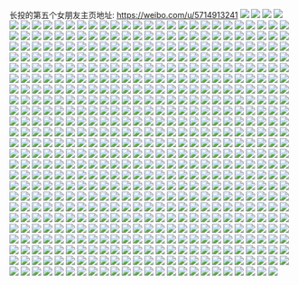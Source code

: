 长投的第五个女朋友主页地址: https://weibo.com/u/5714913241 
![](https://wx4.sinaimg.cn/mw2000/006eLc01ly1h90qyxk1pjj30xc51nhdt.jpg) 
![](https://wx4.sinaimg.cn/mw2000/006eLc01ly1h904bmoe61j30tu13uteu.jpg) 
![](https://wx4.sinaimg.cn/mw2000/006eLc01ly1h8yuc9ezzmj32eo37knph.jpg) 
![](https://wx4.sinaimg.cn/mw2000/006eLc01ly1h8yuck4z7pj32eo37ku11.jpg) 
![](https://wx4.sinaimg.cn/mw2000/006eLc01ly1h8yucdov2lj32eo37ke84.jpg) 
![](https://wx4.sinaimg.cn/mw2000/006eLc01ly1h8yuchha45j32eo37k1l1.jpg) 
![](https://wx4.sinaimg.cn/mw2000/006eLc01ly1h8yucelrk4j32c0340b2b.jpg) 
![](https://wx4.sinaimg.cn/mw2000/006eLc01ly1h8yucm0r03j32eo37kb2b.jpg) 
![](https://wx4.sinaimg.cn/mw2000/006eLc01ly1h8yucbmbo2j32eo37khdx.jpg) 
![](https://wx4.sinaimg.cn/mw2000/006eLc01ly1h8yueu0em0j30tu0tydl6.jpg) 
![](https://wx4.sinaimg.cn/mw2000/006eLc01ly1h8yucu5uwsj32c0340u0z.jpg) 
![](https://wx4.sinaimg.cn/mw2000/006eLc01ly1h8o4i011dxj32802yohdu.jpg) 
![](https://wx4.sinaimg.cn/mw2000/006eLc01ly1h8o4i11si8j32802yokjm.jpg) 
![](https://wx4.sinaimg.cn/mw2000/006eLc01ly1h8o4i2fjesj32802you0y.jpg) 
![](https://wx4.sinaimg.cn/mw2000/006eLc01ly1h8o4i3s3ovj33402c0e84.jpg) 
![](https://wx4.sinaimg.cn/mw2000/006eLc01ly1h8o4i4tdmgj33402c0x6r.jpg) 
![](https://wx4.sinaimg.cn/mw2000/006eLc01ly1h8o4i8pqg7j32bx2o9u0y.jpg) 
![](https://wx4.sinaimg.cn/mw2000/006eLc01ly1h8o4i7ist3j33402c0qv8.jpg) 
![](https://wx4.sinaimg.cn/mw2000/006eLc01ly1h8o4hzdczkj30j60ista6.jpg) 
![](https://wx4.sinaimg.cn/mw2000/006eLc01ly1h8gk794vyqj30wi1yc1hg.jpg) 
![](https://wx4.sinaimg.cn/mw2000/006eLc01ly1h87bxz4uzwj30g90d8abt.jpg) 
![](https://wx4.sinaimg.cn/mw2000/006eLc01ly1h85tju9rcbj30wi1ychdt.jpg) 
![](https://wx4.sinaimg.cn/mw2000/006eLc01ly1h84kn07u0fj30mz0uoadp.jpg) 
![](https://wx4.sinaimg.cn/mw2000/006eLc01ly1h84kn0uh2xj32c0340qll.jpg) 
![](https://wx4.sinaimg.cn/mw2000/006eLc01ly1h83l3k4rmwj30go0gowex.jpg) 
![](https://wx4.sinaimg.cn/mw2000/006eLc01ly1h82qtdq9foj30wi1ycaug.jpg) 
![](https://wx4.sinaimg.cn/mw2000/006eLc01ly1h82i5m88n1j33402c04qr.jpg) 
![](https://wx4.sinaimg.cn/mw2000/006eLc01ly1h81hbz1i21j30wi1ychaw.jpg) 
![](https://wx4.sinaimg.cn/mw2000/006eLc01ly1h816bqkit1j33402c04qr.jpg) 
![](https://wx4.sinaimg.cn/mw2000/006eLc01ly1h80z6h5cgij30wi1ycnhl.jpg) 
![](https://wx4.sinaimg.cn/mw2000/006eLc01ly1h80e6jf5x5j31gt36c7wk.jpg) 
![](https://wx4.sinaimg.cn/mw2000/006eLc01ly1h7z6iyitbqj331f29w1l2.jpg) 
![](https://wx4.sinaimg.cn/mw2000/006eLc01ly1h7y2ie351dj33402c0npg.jpg) 
![](https://wx4.sinaimg.cn/mw2000/006eLc01ly1h7y2if8j63j33402c04qs.jpg) 
![](https://wx4.sinaimg.cn/mw2000/006eLc01ly1h7xkqhb7v8j333y22uhdv.jpg) 
![](https://wx4.sinaimg.cn/mw2000/006eLc01ly1h7wkaoqdp2j32c03401kz.jpg) 
![](https://wx4.sinaimg.cn/mw2000/006eLc01ly1h7vp7v1e6ij32pq27zhdv.jpg) 
![](https://wx4.sinaimg.cn/mw2000/006eLc01ly1h7vbbl0rrzj32802yokjm.jpg) 
![](https://wx4.sinaimg.cn/mw2000/006eLc01ly1h7vbblwtooj32802yonpe.jpg) 
![](https://wx4.sinaimg.cn/mw2000/006eLc01ly1h7vbbmxzecj32802yox6q.jpg) 
![](https://wx4.sinaimg.cn/mw2000/006eLc01ly1h7vbbntogej32802yonpe.jpg) 
![](https://wx4.sinaimg.cn/mw2000/006eLc01ly1h7sv6xv9l5j333y27sb2d.jpg) 
![](https://wx4.sinaimg.cn/mw2000/006eLc01ly1h7pz76f25fj32c0340x6q.jpg) 
![](https://wx4.sinaimg.cn/mw2000/006eLc01ly1h7pz77aaenj32c0340u0x.jpg) 
![](https://wx4.sinaimg.cn/mw2000/006eLc01ly1h7nbh4aypfj30go0onq8v.jpg) 
![](https://wx4.sinaimg.cn/mw2000/006eLc01ly1h7n0wawcvzj333y2bf1l1.jpg) 
![](https://wx4.sinaimg.cn/mw2000/006eLc01ly1h7mlvxstlbj30uk4597wj.jpg) 
![](https://wx4.sinaimg.cn/mw2000/006eLc01ly1h7mlvuaoodj31mg36chdw.jpg) 
![](https://wx4.sinaimg.cn/mw2000/006eLc01ly1h7mlvzb1xxj30uk48zhdu.jpg) 
![](https://wx4.sinaimg.cn/mw2000/006eLc01ly1h7mlvw9t34j32dr36cnpe.jpg) 
![](https://wx4.sinaimg.cn/mw2000/006eLc01ly1h7m7tozrjjj33402c04qr.jpg) 
![](https://wx4.sinaimg.cn/mw2000/006eLc01ly1h7lakde8cij336c36ckjo.jpg) 
![](https://wx4.sinaimg.cn/mw2000/006eLc01ly1h7j4eocd7bj30rr0fqjsq.jpg) 
![](https://wx4.sinaimg.cn/mw2000/006eLc01ly1h7hb7gizjlj30ns0con05.jpg) 
![](https://wx4.sinaimg.cn/mw2000/006eLc01ly1h7e8xduj2hj32qb2blhdw.jpg) 
![](https://wx4.sinaimg.cn/mw2000/006eLc01ly1h7e8zbdyo0j32dr3671l1.jpg) 
![](https://wx4.sinaimg.cn/mw2000/006eLc01ly1h7dwuaco8vj32c03407wm.jpg) 
![](https://wx4.sinaimg.cn/mw2000/006eLc01ly1h7cmrvxoiaj33402c0e83.jpg) 
![](https://wx4.sinaimg.cn/mw2000/006eLc01ly1h7c3m2c97nj3340340qv7.jpg) 
![](https://wx4.sinaimg.cn/mw2000/006eLc01ly1h7bvthurx3j32802yoaom.jpg) 
![](https://wx4.sinaimg.cn/mw2000/006eLc01ly1h7bsa00hcfj32c0340kjp.jpg) 
![](https://wx4.sinaimg.cn/mw2000/006eLc01ly1h7atcosy9sj33402c0b29.jpg) 
![](https://wx4.sinaimg.cn/mw2000/006eLc01ly1h7atcp7tznj311x0t00xv.jpg) 
![](https://wx4.sinaimg.cn/mw2000/006eLc01ly1h7atcmif75j33402c0qv8.jpg) 
![](https://wx4.sinaimg.cn/mw2000/006eLc01ly1h7atcnzdjkj32c0340e84.jpg) 
![](https://wx4.sinaimg.cn/mw2000/006eLc01ly1h79ua9wasqj30qm1swaky.jpg) 
![](https://wx4.sinaimg.cn/mw2000/006eLc01ly1h79u7isu9hj30dw0i6400.jpg) 
![](https://wx4.sinaimg.cn/mw2000/006eLc01ly1h79cynizkrj33402c0x6p.jpg) 
![](https://wx4.sinaimg.cn/mw2000/006eLc01ly1h78nichnrtj32c0340b2b.jpg) 
![](https://wx4.sinaimg.cn/mw2000/006eLc01ly1h76gd23ng0j33402c04qr.jpg) 
![](https://wx4.sinaimg.cn/mw2000/006eLc01ly1h764afpjt3j30wi1lttby.jpg) 
![](https://wx4.sinaimg.cn/mw2000/006eLc01ly1h764acfp1hj30wi17fqbl.jpg) 
![](https://wx4.sinaimg.cn/mw2000/006eLc01gy1h75al0bj3xj30wi0qpk2x.jpg) 
![](https://wx4.sinaimg.cn/mw2000/006eLc01gy1h75akz3ywcj30wi0ssn1y.jpg) 
![](https://wx4.sinaimg.cn/mw2000/006eLc01gy1h759lxqac4j33402c0npf.jpg) 
![](https://wx4.sinaimg.cn/mw2000/006eLc01gy1h742mkidzqj33402c0x6q.jpg) 
![](https://wx4.sinaimg.cn/mw2000/006eLc01gy1h742mj6rl5j32yw286hdt.jpg) 
![](https://wx4.sinaimg.cn/mw2000/006eLc01gy1h73xn6v8vxj30fe0g7whl.jpg) 
![](https://wx4.sinaimg.cn/mw2000/006eLc01gy1h73flx9lypj32c03407wj.jpg) 
![](https://wx4.sinaimg.cn/mw2000/006eLc01gy1h73flv2pebj32c0340x6q.jpg) 
![](https://wx4.sinaimg.cn/mw2000/006eLc01gy1h72u6jkqx6j30wi1yc10g.jpg) 
![](https://wx4.sinaimg.cn/mw2000/006eLc01gy1h72sm64pmhj33402c0e83.jpg) 
![](https://wx4.sinaimg.cn/mw2000/006eLc01gy1h72sm4cf6sj33402c0e85.jpg) 
![](https://wx4.sinaimg.cn/mw2000/006eLc01gy1h72sm74p65j33402c01ky.jpg) 
![](https://wx4.sinaimg.cn/mw2000/006eLc01gy1h72sm2im68j33402c07qb.jpg) 
![](https://wx4.sinaimg.cn/mw2000/006eLc01gy1h7286nkfe3j33402c0u0z.jpg) 
![](https://wx4.sinaimg.cn/mw2000/006eLc01gy1h71ruzrbkaj33402c0x6p.jpg) 
![](https://wx4.sinaimg.cn/mw2000/006eLc01gy1h71ruxc0usj33402c04qr.jpg) 
![](https://wx4.sinaimg.cn/mw2000/006eLc01gy1h71ruyro08j31uz2hbb2a.jpg) 
![](https://wx4.sinaimg.cn/mw2000/006eLc01gy1h71rv0je2wj30wa1kgk38.jpg) 
![](https://wx4.sinaimg.cn/mw2000/006eLc01ly1h71kqj87vgj30wi1ycqs3.jpg) 
![](https://wx4.sinaimg.cn/mw2000/006eLc01ly1h70evz5djxj32c0340hdv.jpg) 
![](https://wx4.sinaimg.cn/mw2000/006eLc01ly1h6z9x027cvj33402c0qv8.jpg) 
![](https://wx4.sinaimg.cn/mw2000/006eLc01ly1h6z9wy2l1tj32c02c0e82.jpg) 
![](https://wx4.sinaimg.cn/mw2000/006eLc01ly1h6y9pswf56j32c0340x6u.jpg) 
![](https://wx4.sinaimg.cn/mw2000/006eLc01ly1h6wn2sp5blj32802yoak9.jpg) 
![](https://wx4.sinaimg.cn/mw2000/006eLc01ly1h6wn2rgj9zj32802yob2a.jpg) 
![](https://wx4.sinaimg.cn/mw2000/006eLc01ly1h6w1eanwskj30wa1riju0.jpg) 
![](https://wx4.sinaimg.cn/mw2000/006eLc01ly1h6vxg45q8cj30wi1bxn24.jpg) 
![](https://wx4.sinaimg.cn/mw2000/006eLc01ly1h6vbyin2h8j30wi1yc1di.jpg) 
![](https://wx4.sinaimg.cn/mw2000/006eLc01ly1h6sfd3rimij30j60d7gms.jpg) 
![](https://wx4.sinaimg.cn/mw2000/006eLc01ly1h6r46d4oa6j32802yo0yu.jpg) 
![](https://wx4.sinaimg.cn/mw2000/006eLc01ly1h6r46dvjz7j32802yox6p.jpg) 
![](https://wx4.sinaimg.cn/mw2000/006eLc01ly1h6pj64skbij33402c0u11.jpg) 
![](https://wx4.sinaimg.cn/mw2000/006eLc01ly1h6p45gbsxgj30wi1yce4r.jpg) 
![](https://wx4.sinaimg.cn/mw2000/006eLc01ly1h6p2lvist8j30ls03zq4h.jpg) 
![](https://wx4.sinaimg.cn/mw2000/006eLc01ly1h6os1avksxj30w50pw74w.jpg) 
![](https://wx4.sinaimg.cn/mw2000/006eLc01ly1h6o21liwgrj32802yoth4.jpg) 
![](https://wx4.sinaimg.cn/mw2000/006eLc01ly1h6o21joqbrj32802yowob.jpg) 
![](https://wx4.sinaimg.cn/mw2000/006eLc01ly1h6o21ndtc8j32802yoe82.jpg) 
![](https://wx4.sinaimg.cn/mw2000/006eLc01ly1h6o21pffkrj32802yohdu.jpg) 
![](https://wx4.sinaimg.cn/mw2000/006eLc01ly1h6nonx4shcj30wi1ychdu.jpg) 
![](https://wx4.sinaimg.cn/mw2000/006eLc01ly1h6mis0q7zbj30ix0fiacd.jpg) 
![](https://wx4.sinaimg.cn/mw2000/006eLc01ly1h6m1tdtmhdj32c03404qq.jpg) 
![](https://wx4.sinaimg.cn/mw2000/006eLc01ly1h6lhoycvrxj32c0340hdv.jpg) 
![](https://wx4.sinaimg.cn/mw2000/006eLc01ly1h6k1wzi1f4j329x29x4qq.jpg) 
![](https://wx4.sinaimg.cn/mw2000/006eLc01ly1h6jehksbh8j30wi0d7di0.jpg) 
![](https://wx4.sinaimg.cn/mw2000/006eLc01ly1h6j7zelb7sj33402c0x6r.jpg) 
![](https://wx4.sinaimg.cn/mw2000/006eLc01ly1h6j417kvnij33402c07wl.jpg) 
![](https://wx4.sinaimg.cn/mw2000/006eLc01ly1h6hxhcy8a0j33402c0x6t.jpg) 
![](https://wx4.sinaimg.cn/mw2000/006eLc01gy1h632eul8clj32c03407wj.jpg) 
![](https://wx4.sinaimg.cn/mw2000/006eLc01gy1h632f1766jj32c0340hdz.jpg) 
![](https://wx4.sinaimg.cn/mw2000/006eLc01gy1h632erwzilj32c03407wm.jpg) 
![](https://wx4.sinaimg.cn/mw2000/006eLc01gy1h632ewystlj32c0340hdv.jpg) 
![](https://wx4.sinaimg.cn/mw2000/006eLc01ly1h61c283mhkj331820q1l0.jpg) 
![](https://wx4.sinaimg.cn/mw2000/006eLc01ly1h5ufsa4obfj33402c0kjp.jpg) 
![](https://wx4.sinaimg.cn/mw2000/006eLc01ly1h5jcrsa153j33402c0e85.jpg) 
![](https://wx4.sinaimg.cn/mw2000/006eLc01ly1h5jcru6e9jj32sc27v1l1.jpg) 
![](https://wx4.sinaimg.cn/mw2000/006eLc01ly1h5imqs6h2pj33402c0b2c.jpg) 
![](https://wx4.sinaimg.cn/mw2000/006eLc01ly1h54xyxs18bj30yg1co42r.jpg) 
![](https://wx4.sinaimg.cn/mw2000/006eLc01ly1h4y9kdwnfyj33402c0npf.jpg) 
![](https://wx4.sinaimg.cn/mw2000/006eLc01gy1h4wrgwle5fj32y61xhqv7.jpg) 
![](https://wx4.sinaimg.cn/mw2000/006eLc01gy1h4rpvld85xj32c0340u0z.jpg) 
![](https://wx4.sinaimg.cn/mw2000/006eLc01gy1h4rpvnnchpj32c0340npf.jpg) 
![](https://wx4.sinaimg.cn/mw2000/006eLc01gy1h4rpvilqdyj32c0340e82.jpg) 
![](https://wx4.sinaimg.cn/mw2000/006eLc01ly1h4nx28k20pj30wi1yc1kx.jpg) 
![](https://wx4.sinaimg.cn/mw2000/006eLc01ly1h4lqwr1ilnj32802yob2b.jpg) 
![](https://wx4.sinaimg.cn/mw2000/006eLc01ly1h4lqwt762jj32802yokjm.jpg) 
![](https://wx4.sinaimg.cn/mw2000/006eLc01ly1h4lqww7hrfj32802yoqv6.jpg) 
![](https://wx4.sinaimg.cn/mw2000/006eLc01ly1h4lqwz8jj4j32802yonpe.jpg) 
![](https://wx4.sinaimg.cn/mw2000/006eLc01ly1h4krlgxkfvj33402c0qv8.jpg) 
![](https://wx4.sinaimg.cn/mw2000/006eLc01ly1h4g3o7bhqfj30wi1ry7gr.jpg) 
![](https://wx4.sinaimg.cn/mw2000/006eLc01ly1h437cb3qupj312w12k45s.jpg) 
![](https://wx4.sinaimg.cn/mw2000/006eLc01ly1h3wjgoi14zj333z33zkjm.jpg) 
![](https://wx4.sinaimg.cn/mw2000/006eLc01ly1h3r9ubxd54j32c0340hdu.jpg) 
![](https://wx4.sinaimg.cn/mw2000/006eLc01ly1h3r9udlsdxj33402c0npf.jpg) 
![](https://wx4.sinaimg.cn/mw2000/006eLc01ly1h3ougdrxvrj33402c0u0y.jpg) 
![](https://wx4.sinaimg.cn/mw2000/006eLc01ly1h3oug90rv0j33402c0b2c.jpg) 
![](https://wx4.sinaimg.cn/mw2000/006eLc01ly1h3ougachxvj32c0340npf.jpg) 
![](https://wx4.sinaimg.cn/mw2000/006eLc01ly1h3ougcqzsrj33402c01l1.jpg) 
![](https://wx4.sinaimg.cn/mw2000/006eLc01ly1h3o789wcp3j33402c0u0y.jpg) 
![](https://wx4.sinaimg.cn/mw2000/006eLc01gy1h3n6n7nx5uj33402c0npf.jpg) 
![](https://wx4.sinaimg.cn/mw2000/006eLc01gy1h3ltv8qdhaj30wi1rl7fq.jpg) 
![](https://wx4.sinaimg.cn/mw2000/006eLc01gy1h3ltvo6oeij30ty0zeapy.jpg) 
![](https://wx4.sinaimg.cn/mw2000/006eLc01gy1h3jg6bhiv3j30wi1yc4qp.jpg) 
![](https://wx4.sinaimg.cn/mw2000/006eLc01gy1h3i2evdkjgj33402c01l3.jpg) 
![](https://wx4.sinaimg.cn/mw2000/006eLc01gy1h3ctpyimfuj32c0340u0y.jpg) 
![](https://wx4.sinaimg.cn/mw2000/006eLc01gy1h3ctpwhbggj33403401l1.jpg) 
![](https://wx4.sinaimg.cn/mw2000/006eLc01gy1h3ctpsypcmj333y25f1l1.jpg) 
![](https://wx4.sinaimg.cn/mw2000/006eLc01gy1h3ctq2j3k1j32c0340nph.jpg) 
![](https://wx4.sinaimg.cn/mw2000/006eLc01gy1h3ccmop6k1j33402c01kz.jpg) 
![](https://wx4.sinaimg.cn/mw2000/006eLc01gy1h3c5r7vhvlj33402c0kjm.jpg) 
![](https://wx4.sinaimg.cn/mw2000/006eLc01gy1h3aeplb6i4j30xc3k14qq.jpg) 
![](https://wx4.sinaimg.cn/mw2000/006eLc01ly1h371uzqpb1j32c03407wh.jpg) 
![](https://wx4.sinaimg.cn/mw2000/006eLc01ly1h371v7nrd0j33402c0qv6.jpg) 
![](https://wx4.sinaimg.cn/mw2000/006eLc01ly1h35wardgd2j30zo18btbw.jpg) 
![](https://wx4.sinaimg.cn/mw2000/006eLc01gy1h2w64h47f6j30tu13ualz.jpg) 
![](https://wx4.sinaimg.cn/mw2000/006eLc01gy1h2ucwd47o5j30wi0d2769.jpg) 
![](https://wx4.sinaimg.cn/mw2000/006eLc01gy1h2t62gml3mj33402c01l0.jpg) 
![](https://wx4.sinaimg.cn/mw2000/006eLc01gy1h2ricarve3j30wi13mn1e.jpg) 
![](https://wx4.sinaimg.cn/mw2000/006eLc01gy1h2mq0u2xxkj33402c0u0z.jpg) 
![](https://wx4.sinaimg.cn/mw2000/006eLc01gy1h2m4etk7o2j33402c07wi.jpg) 
![](https://wx4.sinaimg.cn/mw2000/006eLc01gy1h2kwu50mevj324f24fb29.jpg) 
![](https://wx4.sinaimg.cn/mw2000/006eLc01gy1h2gf646v6zj32c0340hdv.jpg) 
![](https://wx4.sinaimg.cn/mw2000/006eLc01gy1h24d6j9z5ij33402c04qt.jpg) 
![](https://wx4.sinaimg.cn/mw2000/006eLc01gy1h24d6c5pusj33402c07wj.jpg) 
![](https://wx4.sinaimg.cn/mw2000/006eLc01gy1h24d688risj32np286b2c.jpg) 
![](https://wx4.sinaimg.cn/mw2000/006eLc01gy1h24d6p3izyj33402c0b2c.jpg) 
![](https://wx4.sinaimg.cn/mw2000/006eLc01gy1h232jc1n3mj33402c0e82.jpg) 
![](https://wx4.sinaimg.cn/mw2000/006eLc01gy1h1ysxqqi5nj33402c0x6q.jpg) 
![](https://wx4.sinaimg.cn/mw2000/006eLc01gy1h1ysxmbcmcj331229sqv5.jpg) 
![](https://wx4.sinaimg.cn/mw2000/006eLc01gy1h1ysxjyolyj33402c0x6q.jpg) 
![](https://wx4.sinaimg.cn/mw2000/006eLc01gy1h1ysxedx4qj33402c0u0x.jpg) 
![](https://wx4.sinaimg.cn/mw2000/006eLc01ly1h1yqe97hvkj333x27m1kx.jpg) 
![](https://wx4.sinaimg.cn/mw2000/006eLc01ly1h1s5uvzga0j31jk3997wh.jpg) 
![](https://wx4.sinaimg.cn/mw2000/006eLc01ly1h1s5unc56xj30wi1yc1kz.jpg) 
![](https://wx4.sinaimg.cn/mw2000/006eLc01ly1h1r274z2pfj305001emx6.jpg) 
![](https://wx4.sinaimg.cn/mw2000/006eLc01ly1h1qhajpo2bj30tu13uk0q.jpg) 
![](https://wx4.sinaimg.cn/mw2000/006eLc01ly1h1psl8x60nj32h5340x6p.jpg) 
![](https://wx4.sinaimg.cn/mw2000/006eLc01ly1h1o36be5vzj30dn0dngpi.jpg) 
![](https://wx4.sinaimg.cn/mw2000/006eLc01gy1h1nanxxmgtj33402c0kjn.jpg) 
![](https://wx4.sinaimg.cn/mw2000/006eLc01gy1h1n0kmbmmvj33402c0e83.jpg) 
![](https://wx4.sinaimg.cn/mw2000/006eLc01gy1h1n0lexs61j33402c0kjn.jpg) 
![](https://wx4.sinaimg.cn/mw2000/006eLc01gy1h1i7zmp5x5j33402c0u0x.jpg) 
![](https://wx4.sinaimg.cn/mw2000/006eLc01gy1h1epwlu02nj33402c0b2c.jpg) 
![](https://wx4.sinaimg.cn/mw2000/006eLc01gy1h1epwnoz4pj33402c0kjn.jpg) 
![](https://wx4.sinaimg.cn/mw2000/006eLc01gy1h1e4u0ip8fj334033v1l2.jpg) 
![](https://wx4.sinaimg.cn/mw2000/006eLc01gy1h1e4u3m83zj32c033vhdu.jpg) 
![](https://wx4.sinaimg.cn/mw2000/006eLc01gy1h16834zf1aj32c0340hdt.jpg) 
![](https://wx4.sinaimg.cn/mw2000/006eLc01gy1h168864x70j30u00u0dhl.jpg) 
![](https://wx4.sinaimg.cn/mw2000/006eLc01gy1h15fj230dmj30u00u0qbq.jpg) 
![](https://wx4.sinaimg.cn/mw2000/006eLc01gy1h14bexfrcwj33402c0x6q.jpg) 
![](https://wx4.sinaimg.cn/mw2000/006eLc01gy1h14bgosjefj33402c0b2b.jpg) 
![](https://wx4.sinaimg.cn/mw2000/006eLc01gy1h13sl242kuj318j0zdan0.jpg) 
![](https://wx4.sinaimg.cn/mw2000/006eLc01gy1h13sl05a00j33402c0x6q.jpg) 
![](https://wx4.sinaimg.cn/mw2000/006eLc01gy1h1215baj0oj3340340hdx.jpg) 
![](https://wx4.sinaimg.cn/mw2000/006eLc01gy1h11jntuoqbj33402c0qv5.jpg) 
![](https://wx4.sinaimg.cn/mw2000/006eLc01gy1h10w584soej3340340hdv.jpg) 
![](https://wx4.sinaimg.cn/mw2000/006eLc01gy1h10w59ws3rj33402c0npe.jpg) 
![](https://wx4.sinaimg.cn/mw2000/006eLc01gy1h10w5cfm33j33402c0kjn.jpg) 
![](https://wx4.sinaimg.cn/mw2000/006eLc01gy1h10w56eg8sj32yl2c01kz.jpg) 
![](https://wx4.sinaimg.cn/mw2000/006eLc01gy1h0zaq8g6vjj33402c07wj.jpg) 
![](https://wx4.sinaimg.cn/mw2000/006eLc01gy1h0xvsevvt4j33403401l0.jpg) 
![](https://wx4.sinaimg.cn/mw2000/006eLc01gy1h0y387gjmlj32c0340kjq.jpg) 
![](https://wx4.sinaimg.cn/mw2000/006eLc01gy1h0xohqtfs6j32c0340txm.jpg) 
![](https://wx4.sinaimg.cn/mw2000/006eLc01gy1h0xohprgmdj30wi1y7qqf.jpg) 
![](https://wx4.sinaimg.cn/mw2000/006eLc01gy1h0wa5w7oyfj33401qve82.jpg) 
![](https://wx4.sinaimg.cn/mw2000/006eLc01gy1h0rwkbo54qj33402c0npf.jpg) 
![](https://wx4.sinaimg.cn/mw2000/006eLc01gy1h0rspmdv8jj33402c0hdw.jpg) 
![](https://wx4.sinaimg.cn/mw2000/006eLc01gy1h0rsp4j4wmj33402c0b2b.jpg) 
![](https://wx4.sinaimg.cn/mw2000/006eLc01gy1h0rspf0farj32bx2c07wi.jpg) 
![](https://wx4.sinaimg.cn/mw2000/006eLc01gy1h0rsp2if87j33402c0kjm.jpg) 
![](https://wx4.sinaimg.cn/mw2000/006eLc01gy1h0or825bj8j33402c0u10.jpg) 
![](https://wx4.sinaimg.cn/mw2000/006eLc01gy1h0or86vj5rj33402c07wj.jpg) 
![](https://wx4.sinaimg.cn/mw2000/006eLc01gy1h0or803rntj33402exkjo.jpg) 
![](https://wx4.sinaimg.cn/mw2000/006eLc01gy1h0jqxf4h5yj33402c0x6t.jpg) 
![](https://wx4.sinaimg.cn/mw2000/006eLc01ly1h0iqqjtf1fj33402c0e83.jpg) 
![](https://wx4.sinaimg.cn/mw2000/006eLc01gy1h0g4sf5jqgj313u0tuk6d.jpg) 
![](https://wx4.sinaimg.cn/mw2000/006eLc01gy1h0fkye4iojj31hc0u0n3x.jpg) 
![](https://wx4.sinaimg.cn/mw2000/006eLc01gy1h0fhh0jf2nj32c0340npf.jpg) 
![](https://wx4.sinaimg.cn/mw2000/006eLc01gy1h0fhgww5rcj33402c0e82.jpg) 
![](https://wx4.sinaimg.cn/mw2000/006eLc01gy1h0fhkxsgi3j30k00h8dha.jpg) 
![](https://wx4.sinaimg.cn/mw2000/006eLc01gy1h0fhkyngexj30ry0kags1.jpg) 
![](https://wx4.sinaimg.cn/mw2000/006eLc01gy1h0agr1y55rj32c0340qv6.jpg) 
![](https://wx4.sinaimg.cn/mw2000/006eLc01gy1h0agq9opytj30wi1rlgz3.jpg) 
![](https://wx4.sinaimg.cn/mw2000/006eLc01gy1h0agqi467xj32c03404qq.jpg) 
![](https://wx4.sinaimg.cn/mw2000/006eLc01gy1h0agqgr92yj32c0340b2a.jpg) 
![](https://wx4.sinaimg.cn/mw2000/006eLc01ly1h06qknp7paj30wi1yce81.jpg) 
![](https://wx4.sinaimg.cn/mw2000/006eLc01ly1gzx03vziugj32c0340qv6.jpg) 
![](https://wx4.sinaimg.cn/mw2000/006eLc01ly1gzu3vzlpotj30m80m8mzf.jpg) 
![](https://wx4.sinaimg.cn/mw2000/006eLc01ly1gzr360dvirj33402c07wi.jpg) 
![](https://wx4.sinaimg.cn/mw2000/b10c1bc2ly1gzafbihzl1j208c08cmx7.jpg) 
![](https://wx4.sinaimg.cn/mw2000/006eLc01ly1gzazq3c7flj32c0340x6r.jpg) 
![](https://wx4.sinaimg.cn/mw2000/006eLc01gy1gzam2zrq6dj30wi0i8412.jpg) 
![](https://wx4.sinaimg.cn/mw2000/006eLc01gy1gz8rocev6cj32bc334kjl.jpg) 
![](https://wx4.sinaimg.cn/mw2000/006eLc01gy1gz84vqwttgj325s1ma7wh.jpg) 
![](https://wx4.sinaimg.cn/mw2000/006eLc01gy1gz7g6dlzbjj30u02mbn5h.jpg) 
![](https://wx4.sinaimg.cn/mw2000/006eLc01ly1gz5gk4ohuwj30wi1ycwtn.jpg) 
![](https://wx4.sinaimg.cn/mw2000/003dQCv3ly8gz59mosubzj60ku17044g02.jpg) 
![](https://wx4.sinaimg.cn/mw2000/006eLc01ly1gz44ol21rbj32c0340b2a.jpg) 
![](https://wx4.sinaimg.cn/mw2000/006eLc01ly1gyxcbklhmdj30wi0on0z0.jpg) 
![](https://wx4.sinaimg.cn/mw2000/006eLc01ly1gywp1bsdl4j30wi1ycnpd.jpg) 
![](https://wx4.sinaimg.cn/mw2000/006eLc01ly1gyuvcimarzj30u0140gmu.jpg) 
![](https://wx4.sinaimg.cn/mw2000/006eLc01ly1gytvl79peej32c0340npf.jpg) 
![](https://wx4.sinaimg.cn/mw2000/006eLc01gy1gyrjfok0zcj30qo136jvf.jpg) 
![](https://wx4.sinaimg.cn/mw2000/006eLc01gy1gyojqvdlxfj313u0tudyd.jpg) 
![](https://wx4.sinaimg.cn/mw2000/006eLc01gy1gyo0g9v6acj31ha0oz7g3.jpg) 
![](https://wx4.sinaimg.cn/mw2000/006eLc01gy1gyo0g5nz20j31ha0p4drn.jpg) 
![](https://wx4.sinaimg.cn/mw2000/006eLc01gy1gyo0g6b6h4j31fm0nkte7.jpg) 
![](https://wx4.sinaimg.cn/mw2000/006eLc01gy1gyo0g78tnij31ha0q0afb.jpg) 
![](https://wx4.sinaimg.cn/mw2000/006eLc01ly1gyk5gf73ahj30gh0de41x.jpg) 
![](https://wx4.sinaimg.cn/mw2000/006eLc01ly1gyk5ku0db2j32c0340hdv.jpg) 
![](https://wx4.sinaimg.cn/mw2000/006eLc01ly1gyjva1up56j30u01hc7id.jpg) 
![](https://wx4.sinaimg.cn/mw2000/006eLc01ly1gyho9zucvkj30nx04swfz.jpg) 
![](https://wx4.sinaimg.cn/mw2000/006eLc01ly1gyhjw28kejj30wi1yc7wi.jpg) 
![](https://wx4.sinaimg.cn/mw2000/006eLc01ly1gyfi51ulcnj31430u0apf.jpg) 
![](https://wx4.sinaimg.cn/mw2000/006eLc01ly1gya426lq7oj32c0340b2b.jpg) 
![](https://wx4.sinaimg.cn/mw2000/006eLc01ly1gya425cua7j30r30fvdjb.jpg) 
![](https://wx4.sinaimg.cn/mw2000/006eLc01ly1gy9w5jswktj30wi1r5n8j.jpg) 
![](https://wx4.sinaimg.cn/mw2000/006eLc01ly1gy77vq2pl2j30j60j6wgv.jpg) 
![](https://wx4.sinaimg.cn/mw2000/006eLc01ly1gy2kdix0usj30hq0hqt9t.jpg) 
![](https://wx4.sinaimg.cn/mw2000/006eLc01ly1gy20dea7ekj33402c0x6r.jpg) 
![](https://wx4.sinaimg.cn/mw2000/006eLc01ly1gy20d98phrj32c0340b2b.jpg) 
![](https://wx4.sinaimg.cn/mw2000/006eLc01ly1gy20d7bzv8j33402c07wi.jpg) 
![](https://wx4.sinaimg.cn/mw2000/006eLc01ly1gxyoucfulaj31hc0u01kx.jpg) 
![](https://wx4.sinaimg.cn/mw2000/006eLc01ly1gxyoudhzpsj31hc0u07wh.jpg) 
![](https://wx4.sinaimg.cn/mw2000/006eLc01ly1gxyoumk8anj31hc0u0e81.jpg) 
![](https://wx4.sinaimg.cn/mw2000/006eLc01ly1gxyouboeqsj31hc0u07wh.jpg) 
![](https://wx4.sinaimg.cn/mw2000/006eLc01ly1gxyouekjubj31hc0u01kx.jpg) 
![](https://wx4.sinaimg.cn/mw2000/006eLc01ly1gxyouf5e4mj31hc0u0x6a.jpg) 
![](https://wx4.sinaimg.cn/mw2000/006eLc01ly1gxyoufsj2lj31hc0u04qp.jpg) 
![](https://wx4.sinaimg.cn/mw2000/006eLc01ly1gxyouhd1ckj31hc0u0hdt.jpg) 
![](https://wx4.sinaimg.cn/mw2000/006eLc01ly1gxyouip4cnj31hc0u0hdt.jpg) 
![](https://wx4.sinaimg.cn/mw2000/006eLc01ly1gxww9lpgp0j33402c0x6q.jpg) 
![](https://wx4.sinaimg.cn/mw2000/006eLc01ly1gxw647n7irj33402c0u0y.jpg) 
![](https://wx4.sinaimg.cn/mw2000/006eLc01ly1gxw63g7lubj30tn1endrc.jpg) 
![](https://wx4.sinaimg.cn/mw2000/006eLc01ly1gxtn6yvg8pj30ku0ne76j.jpg) 
![](https://wx4.sinaimg.cn/mw2000/006eLc01ly1gxscwzawihj30dw0dwab4.jpg) 
![](https://wx4.sinaimg.cn/mw2000/006eLc01ly1gxk44hje6fj313u0tuwsn.jpg) 
![](https://wx4.sinaimg.cn/mw2000/006eLc01ly1gxk43ug4kqj30ol13c7wh.jpg) 
![](https://wx4.sinaimg.cn/mw2000/006eLc01ly1gxi5c4t03bj33402c0kjn.jpg) 
![](https://wx4.sinaimg.cn/mw2000/006eLc01ly1gxeq265rapj30ku0g7gnb.jpg) 
![](https://wx4.sinaimg.cn/mw2000/006eLc01ly1gxe74755woj31e92ldk7a.jpg) 
![](https://wx4.sinaimg.cn/mw2000/006eLc01ly1gxdti23xalj313l0qaqbh.jpg) 
![](https://wx4.sinaimg.cn/mw2000/006eLc01ly1gxc396j4anj33402c0b2c.jpg) 
![](https://wx4.sinaimg.cn/mw2000/006eLc01ly1gxc398kzlbj33402c0e83.jpg) 
![](https://wx4.sinaimg.cn/mw2000/006eLc01ly1gxc3949c1qj33402c04qr.jpg) 
![](https://wx4.sinaimg.cn/mw2000/006eLc01ly1gxc36nt7uyj33402c0u0z.jpg) 
![](https://wx4.sinaimg.cn/mw2000/006eLc01ly1gxa9pbs74lj30l60q344q.jpg) 
![](https://wx4.sinaimg.cn/mw2000/006eLc01ly1gx987kdjttj32c03401ky.jpg) 
![](https://wx4.sinaimg.cn/mw2000/006LTfDnly1gwp86pv1afg308c08c3yu.jpg) 
![](https://wx4.sinaimg.cn/mw2000/006eLc01ly1gx3bx3yaf9j33402c07wi.jpg) 
![](https://wx4.sinaimg.cn/mw2000/006eLc01ly1gx3bx778i0j33402c0u0x.jpg) 
![](https://wx4.sinaimg.cn/mw2000/006eLc01ly1gx3bx9x1cbj33402c0x6p.jpg) 
![](https://wx4.sinaimg.cn/mw2000/006eLc01ly1gx3bx0qyngj33402c04qq.jpg) 
![](https://wx4.sinaimg.cn/mw2000/006eLc01ly1gwztjnxt21j32c03404qq.jpg) 
![](https://wx4.sinaimg.cn/mw2000/006eLc01ly1gwy9osl86sj30go0goac9.jpg) 
![](https://wx4.sinaimg.cn/mw2000/006eLc01ly1gwv94ywklxj33402c0hdu.jpg) 
![](https://wx4.sinaimg.cn/mw2000/006eLc01ly1gwv9530w6dj33402c0u10.jpg) 
![](https://wx4.sinaimg.cn/mw2000/006eLc01ly1gwv956d0jvj33402c07wj.jpg) 
![](https://wx4.sinaimg.cn/mw2000/006eLc01ly1gwv9591e9oj33402c0hdu.jpg) 
![](https://wx4.sinaimg.cn/mw2000/006eLc01ly1gwv95corknj33402c0kjm.jpg) 
![](https://wx4.sinaimg.cn/mw2000/006eLc01ly1gwv95fjzh7j33402c0hdu.jpg) 
![](https://wx4.sinaimg.cn/mw2000/006eLc01ly1gwv95if9f4j33402c0npe.jpg) 
![](https://wx4.sinaimg.cn/mw2000/006eLc01ly1gwv95nlwv8j33402c0e87.jpg) 
![](https://wx4.sinaimg.cn/mw2000/006eLc01ly1gwu27h3rzhj32c0340npe.jpg) 
![](https://wx4.sinaimg.cn/mw2000/006eLc01ly1gwu2ik5w3hj32c0340e83.jpg) 
![](https://wx4.sinaimg.cn/mw2000/006eLc01ly1gwtmcnhl3zj33402c0b2b.jpg) 
![](https://wx4.sinaimg.cn/mw2000/006eLc01gy1gwnw9kk6yxj33402c0u0y.jpg) 
![](https://wx4.sinaimg.cn/mw2000/006eLc01gy1gwn86mpdhwj32c0340u0x.jpg) 
![](https://wx4.sinaimg.cn/mw2000/006eLc01gy1gwn86oczyej32c0340u0x.jpg) 
![](https://wx4.sinaimg.cn/mw2000/006eLc01gy1gwkdsb00c8j33402c0kjn.jpg) 
![](https://wx4.sinaimg.cn/mw2000/006eLc01gy1gwkdsdvk55j33402c04qt.jpg) 
![](https://wx4.sinaimg.cn/mw2000/006eLc01gy1gwkdsgmz9gj33402c0npe.jpg) 
![](https://wx4.sinaimg.cn/mw2000/006eLc01gy1gwkds89qj6j33402c0u0y.jpg) 
![](https://wx4.sinaimg.cn/mw2000/006eLc01gy1gwjnjvu8pzj30qc1i9gvm.jpg) 
![](https://wx4.sinaimg.cn/mw2000/006eLc01gy1gwjnlfig6zj33402c0kjl.jpg) 
![](https://wx4.sinaimg.cn/mw2000/006eLc01ly1gwhyiecj93j32c0340e83.jpg) 
![](https://wx4.sinaimg.cn/mw2000/006eLc01ly1gwd8s18im9j33402c0x6q.jpg) 
![](https://wx4.sinaimg.cn/mw2000/006eLc01ly1gwayncry9mj31y41gl1kx.jpg) 
![](https://wx4.sinaimg.cn/mw2000/006eLc01ly1gwaync0838j30tz0mi0zj.jpg) 
![](https://wx4.sinaimg.cn/mw2000/006eLc01ly1gw6zjq4lnqj33402c0hdv.jpg) 
![](https://wx4.sinaimg.cn/mw2000/006eLc01ly1gw6zdb1h0yj30rx1q314n.jpg) 
![](https://wx4.sinaimg.cn/mw2000/006eLc01ly1gw5uv8juovj33402c0kjn.jpg) 
![](https://wx4.sinaimg.cn/mw2000/006eLc01ly1gw28n1f540j30wi1ycneu.jpg) 
![](https://wx4.sinaimg.cn/mw2000/006eLc01ly1gvx4qx73eyj32c03401kz.jpg) 
![](https://wx4.sinaimg.cn/mw2000/006eLc01gy1gvpjkir8bej62c0340npe02.jpg) 
![](https://wx4.sinaimg.cn/mw2000/006eLc01ly1gvp60bzy7wj61o03m0qv602.jpg) 
![](https://wx4.sinaimg.cn/mw2000/006eLc01ly1gvn3ri3yowj613r0tunb902.jpg) 
![](https://wx4.sinaimg.cn/mw2000/006eLc01ly1gvimneijk7j60zk0k0gnk02.jpg) 
![](https://wx4.sinaimg.cn/mw2000/006eLc01ly1gvh9zb7zdnj60u01sxgvr02.jpg) 
![](https://wx4.sinaimg.cn/mw2000/006eLc01ly1gvh9zbkdicj60wi0x7gnv02.jpg) 
![](https://wx4.sinaimg.cn/mw2000/006eLc01ly1gvf4qmgtpbj60wi1yc44e02.jpg) 
![](https://wx4.sinaimg.cn/mw2000/006eLc01ly1gvdxgjqrrxj60m20w0gup02.jpg) 
![](https://wx4.sinaimg.cn/mw2000/006eLc01ly1gvbq9nzc74j62c0340qv602.jpg) 
![](https://wx4.sinaimg.cn/mw2000/006eLc01ly1gvbq9r2ftbj62c0340kjm02.jpg) 
![](https://wx4.sinaimg.cn/mw2000/006eLc01ly1gv8cxkw7zaj60k00fpgmi02.jpg) 
![](https://wx4.sinaimg.cn/mw2000/006eLc01ly1gv89r3lkrhj32c0340u0y.jpg) 
![](https://wx4.sinaimg.cn/mw2000/003f1kwGly1gupgpnvpgag606o06ot8u02.jpg) 
![](https://wx4.sinaimg.cn/mw2000/006eLc01ly1gv3a95r2jbj60mi0u0dnx02.jpg) 
![](https://wx4.sinaimg.cn/mw2000/006eLc01ly1gv2ghuzuuvj62c0340qv602.jpg) 
![](https://wx4.sinaimg.cn/mw2000/006eLc01ly1gv0dehygwxj63402c0e8102.jpg) 
![](https://wx4.sinaimg.cn/mw2000/006eLc01ly1guzpxvbyxyj63402c000002.jpg) 
![](https://wx4.sinaimg.cn/mw2000/006eLc01ly1guwaqyqg93j61hc0u0dn602.jpg) 
![](https://wx4.sinaimg.cn/mw2000/006eLc01ly1gutb2t8nyaj30u0140thj.jpg) 
![](https://wx4.sinaimg.cn/mw2000/006eLc01ly1gutb2s8hxej62c03404qr02.jpg) 
![](https://wx4.sinaimg.cn/mw2000/006eLc01gy1gupa714r4kj62c0340u0y02.jpg) 
![](https://wx4.sinaimg.cn/mw2000/006eLc01ly1guo55d5gpgj62c03401ky02.jpg) 
![](https://wx4.sinaimg.cn/mw2000/006eLc01ly1gum4l270mlj60tt0ttaoa02.jpg) 
![](https://wx4.sinaimg.cn/mw2000/006eLc01ly1gulno7xg35j60wi1r8drn02.jpg) 
![](https://wx4.sinaimg.cn/mw2000/006eLc01ly1gulno8yaiuj60w51r3an002.jpg) 
![](https://wx4.sinaimg.cn/mw2000/006eLc01ly1guk2p4gnqyj60n71ka11102.jpg) 
![](https://wx4.sinaimg.cn/mw2000/006eLc01ly1guk2s9kaytj60nh1qrn5w02.jpg) 
![](https://wx4.sinaimg.cn/mw2000/006eLc01ly1guk2p3ezgqj60n81qdjzg02.jpg) 
![](https://wx4.sinaimg.cn/mw2000/006eLc01ly1guk2p34ud1j60lx1qgk0502.jpg) 
![](https://wx4.sinaimg.cn/mw2000/006eLc01ly1guk2p4nfamj60jd0jdq4r02.jpg) 
![](https://wx4.sinaimg.cn/mw2000/006eLc01ly1guk2p460u9j30nk1qljzq.jpg) 
![](https://wx4.sinaimg.cn/mw2000/006eLc01ly1guk2p3oqvfj60nc1rkwn202.jpg) 
![](https://wx4.sinaimg.cn/mw2000/006eLc01ly1guk2p9eks7j60wi1yc79r02.jpg) 
![](https://wx4.sinaimg.cn/mw2000/006eLc01ly1guk2p27cezj60mk1r5k0302.jpg) 
![](https://wx4.sinaimg.cn/mw2000/006eLc01ly1gu7a7k6ymij62c03404qr02.jpg) 
![](https://wx4.sinaimg.cn/mw2000/006eLc01ly1gu3tt869mdj63402c07wm02.jpg) 
![](https://wx4.sinaimg.cn/mw2000/006eLc01ly1gu2qci3cgcj60wi1ychc002.jpg) 
![](https://wx4.sinaimg.cn/mw2000/006eLc01ly1gtko45na8zj30u01odtme.jpg) 
![](https://wx4.sinaimg.cn/mw2000/006eLc01ly1gtbm2bu8r2j33402c04qt.jpg) 
![](https://wx4.sinaimg.cn/mw2000/006eLc01ly1gtbgqd4yggj30js0fyadl.jpg) 
![](https://wx4.sinaimg.cn/mw2000/006eLc01ly1gt2owne8t7j33402c01ky.jpg) 
![](https://wx4.sinaimg.cn/mw2000/006eLc01ly1gt2owjox6lj33402c0e82.jpg) 
![](https://wx4.sinaimg.cn/mw2000/006eLc01ly1gt0ic3bddsj31hc0u0aum.jpg) 
![](https://wx4.sinaimg.cn/mw2000/006eLc01ly1gt0ic2vf4yj31hc0u0wrw.jpg) 
![](https://wx4.sinaimg.cn/mw2000/006eLc01ly1gsy7pkhzdhj30wi0o2412.jpg) 
![](https://wx4.sinaimg.cn/mw2000/006eLc01ly1gswlhj1ia0j30wi1yce81.jpg) 
![](https://wx4.sinaimg.cn/mw2000/006eLc01ly1gsvx7kekgjj30u04jc4hp.jpg) 
![](https://wx4.sinaimg.cn/mw2000/006eLc01ly1gsvlyf461uj30wi1ycngv.jpg) 
![](https://wx4.sinaimg.cn/mw2000/006eLc01ly1gsqpqd5bx9j30wi1ych8h.jpg) 
![](https://wx4.sinaimg.cn/mw2000/006eLc01ly1gsodtvnc0oj30wi1yck2m.jpg) 
![](https://wx4.sinaimg.cn/mw2000/006eLc01ly1gsghemjehpj31jk1jkguo.jpg) 
![](https://wx4.sinaimg.cn/mw2000/003dQCv3ly8gsflh0uk0bj60ku17010o02.jpg) 
![](https://wx4.sinaimg.cn/mw2000/003dQCv3ly8gsflgwwjtoj60ku170jzb02.jpg) 
![](https://wx4.sinaimg.cn/mw2000/006eLc01ly1gscxrec9gtj309e0aemxu.jpg) 
![](https://wx4.sinaimg.cn/mw2000/b10c1bc2ly1gs9eoivpuhg20j60il0ze.jpg) 
![](https://wx4.sinaimg.cn/mw2000/b10c1bc2ly1gs2pmtovgzg206o06ojry.jpg) 
![](https://wx4.sinaimg.cn/mw2000/006eLc01ly1gs4ocpigfnj30go0gogn6.jpg) 
![](https://wx4.sinaimg.cn/mw2000/006eLc01ly1gs3v3czx9aj30wi1yc1l0.jpg) 
![](https://wx4.sinaimg.cn/mw2000/be9046bcly1godogq2sbgj206n06nt8s.jpg) 
![](https://wx4.sinaimg.cn/mw2000/006eLc01ly1gs0c3cl81yj30j60j60vf.jpg) 
![](https://wx4.sinaimg.cn/mw2000/006eLc01ly1grwwb5qbxkj60u00sqq8s02.jpg) 
![](https://wx4.sinaimg.cn/mw2000/006eLc01ly1grvdkbrmmyj30n00m8tbs.jpg) 
![](https://wx4.sinaimg.cn/mw2000/006eLc01ly1grv97kjdeqj30k00k0761.jpg) 
![](https://wx4.sinaimg.cn/mw2000/006eLc01ly1gruvrk7lftj30k0179adk.jpg) 
![](https://wx4.sinaimg.cn/mw2000/006eLc01ly1grqd8twagoj30u00u0mye.jpg) 
![](https://wx4.sinaimg.cn/mw2000/007a22Auly1gr1llwyso8g308c06wabh.jpg) 
![](https://wx4.sinaimg.cn/mw2000/006eLc01ly1grpxn1fip1j30wi1r07wh.jpg) 
![](https://wx4.sinaimg.cn/mw2000/006eLc01ly1grpxykm6cmj30wi1qrb29.jpg) 
![](https://wx4.sinaimg.cn/mw2000/63c4cfddly1gohpfhxvq2g208c07z3zp.jpg) 
![](https://wx4.sinaimg.cn/mw2000/be9046bcly1godogplq9jg206n06n3yn.jpg) 
![](https://wx4.sinaimg.cn/mw2000/006eLc01ly1grof7qwpj1j30wi0ch773.jpg) 
![](https://wx4.sinaimg.cn/mw2000/b10c1bc2ly1grns1of6lsg20go0godlx.jpg) 
![](https://wx4.sinaimg.cn/mw2000/003dQCv3ly8gro0pqv9fpj60ku170n5b02.jpg) 
![](https://wx4.sinaimg.cn/mw2000/006eLc01ly1grmvhf2g6lj30wi1nl46a.jpg) 
![](https://wx4.sinaimg.cn/mw2000/b10c1bc2ly1grkc1yu16zg20ht0htdll.jpg) 
![](https://wx4.sinaimg.cn/mw2000/006eLc01ly1grl4yizkanj30wi14ngqd.jpg) 
![](https://wx4.sinaimg.cn/mw2000/006eLc01ly1grklpe101hj30wf0smn1o.jpg) 
![](https://wx4.sinaimg.cn/mw2000/006VAVhugy1go5dyi3y4tj30u00u0juy.jpg) 
![](https://wx4.sinaimg.cn/mw2000/b10c1bc2ly1grc7uldoddg20hs0hsjyj.jpg) 
![](https://wx4.sinaimg.cn/mw2000/006eLc01ly1grht1xazibj30u01lik0e.jpg) 
![](https://wx4.sinaimg.cn/mw2000/006eLc01ly1grht1wwbpqj30u0138jxd.jpg) 
![](https://wx4.sinaimg.cn/mw2000/006eLc01ly1grgpa6mwrjj30u0160wjx.jpg) 
![](https://wx4.sinaimg.cn/mw2000/006eLc01ly1grfua1ayy1j30zk1g87nm.jpg) 
![](https://wx4.sinaimg.cn/mw2000/006eLc01ly1grffazposwj30u00ibgyt.jpg) 
![](https://wx4.sinaimg.cn/mw2000/006eLc01ly1grffbe95vbj30u00ilh2w.jpg) 
![](https://wx4.sinaimg.cn/mw2000/006eLc01ly1grffb6t0tcj30u00inn9s.jpg) 
![](https://wx4.sinaimg.cn/mw2000/006eLc01ly1gre33ab5anj607q07sdg502.jpg) 
![](https://wx4.sinaimg.cn/mw2000/006eLc01ly1grdaj9xonnj30j60lmaaf.jpg) 
![](https://wx4.sinaimg.cn/mw2000/006eLc01ly1grbm4j5d7rj60qo0kejtx02.jpg) 
![](https://wx4.sinaimg.cn/mw2000/006eLc01ly1grb8qc65o2j31jk2qs0xm.jpg) 
![](https://wx4.sinaimg.cn/mw2000/006eLc01ly1gr8o86mw90j30ls0not9q.jpg) 
![](https://wx4.sinaimg.cn/mw2000/006eLc01ly1gr7dtqwtugj30we088gqc.jpg) 
![](https://wx4.sinaimg.cn/mw2000/006eLc01ly1gra1xiak5mj30u00gvds9.jpg) 
![](https://wx4.sinaimg.cn/mw2000/006eLc01ly1gr8z1qj4nej32c0340u0z.jpg) 
![](https://wx4.sinaimg.cn/mw2000/006eLc01ly1gr69c3dh6kj30wi0p2tj1.jpg) 
![](https://wx4.sinaimg.cn/mw2000/006eLc01ly1gr3gu7o5xlj30wi0t3gqa.jpg) 
![](https://wx4.sinaimg.cn/mw2000/006eLc01ly1gr31bl904wj30wi0o9jvd.jpg) 
![](https://wx4.sinaimg.cn/mw2000/006eLc01ly1gr1vjyqc26j334032hqv6.jpg) 
![](https://wx4.sinaimg.cn/mw2000/006eLc01ly1gqx058b9wsj322o33z1kz.jpg) 
![](https://wx4.sinaimg.cn/mw2000/006eLc01ly1gqvnkmeh3fj30wi1yctnd.jpg) 
![](https://wx4.sinaimg.cn/mw2000/006eLc01ly1gqvnklvm7gj30u01sx4qp.jpg) 
![](https://wx4.sinaimg.cn/mw2000/006eLc01ly1gquznxus33j32d33407wj.jpg) 
![](https://wx4.sinaimg.cn/mw2000/006eLc01ly1gqqr33yctej33402c0e83.jpg) 
![](https://wx4.sinaimg.cn/mw2000/006eLc01ly1gqpwp06fnrj31jk0v9qn3.jpg) 
![](https://wx4.sinaimg.cn/mw2000/006eLc01ly1gqlkpc0392j30mi0u0gzd.jpg) 
![](https://wx4.sinaimg.cn/mw2000/006eLc01ly1gqlks7vd2fj30mi0u0qoz.jpg) 
![](https://wx4.sinaimg.cn/mw2000/006eLc01ly1gqjh78u1w9j30wi1yce81.jpg) 
![](https://wx4.sinaimg.cn/mw2000/006eLc01ly1gqhqkf4sa3j30mi0u0ke1.jpg) 
![](https://wx4.sinaimg.cn/mw2000/006eLc01ly1gq94luh7tbj30nz1lcn2s.jpg) 
![](https://wx4.sinaimg.cn/mw2000/006eLc01ly1gp6jejyxh7j33402c0qv5.jpg) 
![](https://wx4.sinaimg.cn/mw2000/006eLc01ly1gp6jelav6qj313u0tukjl.jpg) 
![](https://wx4.sinaimg.cn/mw2000/006eLc01ly1gp497wzop7j30wi1yc1dc.jpg) 
![](https://wx4.sinaimg.cn/mw2000/006eLc01ly1gp0iwqvl0aj30vv11ze0t.jpg) 
![](https://wx4.sinaimg.cn/mw2000/006eLc01ly1gozyo7dhemj32c0340b2b.jpg) 
![](https://wx4.sinaimg.cn/mw2000/006eLc01ly1gozyo5ddikj32c0340e84.jpg) 
![](https://wx4.sinaimg.cn/mw2000/006eLc01ly1gowk7i3p8jj30wi0exmzk.jpg) 
![](https://wx4.sinaimg.cn/mw2000/006eLc01ly1gotveyvapwj31jk223hdt.jpg) 
![](https://wx4.sinaimg.cn/mw2000/006eLc01ly1gosieomo7oj30u0140u0x.jpg) 
![](https://wx4.sinaimg.cn/mw2000/003dQCv3ly1gomrv5vgbaj60ku170jzm02.jpg) 
![](https://wx4.sinaimg.cn/mw2000/006eLc01ly1gogxly21ntj3340340npg.jpg) 
![](https://wx4.sinaimg.cn/mw2000/006eLc01ly1gofrdd9tbpj32zw2c04qr.jpg) 
![](https://wx4.sinaimg.cn/mw2000/006eLc01ly1godwqqgmitj30mi0u0duh.jpg) 
![](https://wx4.sinaimg.cn/mw2000/006eLc01ly1godwqavy3tj32c0340qv5.jpg) 
![](https://wx4.sinaimg.cn/mw2000/006eLc01ly1gnkxh161guj30wi1yc7fw.jpg) 
![](https://wx4.sinaimg.cn/mw2000/78073061ly1fly8orgdy8j20k00k0q4w.jpg) 
![](https://wx4.sinaimg.cn/mw2000/006eLc01ly1gnh7x8gkglj31sc2dshdt.jpg) 
![](https://wx4.sinaimg.cn/mw2000/006eLc01ly1gnh7x9vjkoj31sc2ds4qc.jpg) 
![](https://wx4.sinaimg.cn/mw2000/006eLc01ly1gn5tfbhop5j32c0340npd.jpg) 
![](https://wx4.sinaimg.cn/mw2000/006eLc01ly1gn5tferzrkj32c0340x6q.jpg) 
![](https://wx4.sinaimg.cn/mw2000/006eLc01ly1gmoiz73b77j32c0340b2b.jpg) 
![](https://wx4.sinaimg.cn/mw2000/006eLc01ly1gmoiz8d5x0j32c0340e82.jpg) 
![](https://wx4.sinaimg.cn/mw2000/006eLc01ly1gmk5j2uzcpj33402c0hdt.jpg) 
![](https://wx4.sinaimg.cn/mw2000/006eLc01ly1gmk5j8awunj33402c0e81.jpg) 
![](https://wx4.sinaimg.cn/mw2000/006eLc01ly1gmk5jgwezyj33402c0npd.jpg) 
![](https://wx4.sinaimg.cn/mw2000/006eLc01ly1gmk5iwweyij33402c0e81.jpg) 
![](https://wx4.sinaimg.cn/mw2000/006eLc01ly1gmjho3zvt1j32c0340hdu.jpg) 
![](https://wx4.sinaimg.cn/mw2000/006eLc01ly1gmjho6cvzpj32c0340u0z.jpg) 
![](https://wx4.sinaimg.cn/mw2000/006eLc01gy1gm3s340npjj30dw0dw0td.jpg) 
![](https://wx4.sinaimg.cn/mw2000/006eLc01gy1glufqqpz1dj33402c0npe.jpg) 
![](https://wx4.sinaimg.cn/mw2000/006eLc01gy1glufqwkm72j32c0340u0x.jpg) 
![](https://wx4.sinaimg.cn/mw2000/003dQCv3ly1gldwoaef7tj60ku15vjyt02.jpg) 
![](https://wx4.sinaimg.cn/mw2000/006eLc01ly1gl7v2nses1j30j60wcq77.jpg) 
![](https://wx4.sinaimg.cn/mw2000/006eLc01ly1gkp3qtdfwbj30qo0p7767.jpg) 
![](https://wx4.sinaimg.cn/mw2000/006eLc01ly1gj5nxildy6j31400u0wrx.jpg) 
![](https://wx4.sinaimg.cn/mw2000/006eLc01ly1gj5nxkxwktj32bs340u10.jpg) 
![](https://wx4.sinaimg.cn/mw2000/006eLc01ly1gj5nxludugj30u0140k89.jpg) 
![](https://wx4.sinaimg.cn/mw2000/006eLc01ly1gj5nxha8a4j32c0340u19.jpg) 
![](https://wx4.sinaimg.cn/mw2000/006eLc01ly1gj5nxmn42oj31400u0h9w.jpg) 
![](https://wx4.sinaimg.cn/mw2000/006eLc01ly1gj5nxm94udj31400u0nlu.jpg) 
![](https://wx4.sinaimg.cn/mw2000/006eLc01ly1gh4nlnhmd3j33402bsu10.jpg) 
![](https://wx4.sinaimg.cn/mw2000/006eLc01ly1ggrppx350fj33402bsnph.jpg) 
![](https://wx4.sinaimg.cn/mw2000/006eLc01ly1ggrpq1l1zuj33402bsnpg.jpg) 
![](https://wx4.sinaimg.cn/mw2000/006eLc01ly1ggrpqfp14tj33402bs7wl.jpg) 
![](https://wx4.sinaimg.cn/mw2000/006eLc01ly1ggrpqjqesgj33402bs1l1.jpg) 
![](https://wx4.sinaimg.cn/mw2000/006eLc01ly1ggrpqnyremj33402bse85.jpg) 
![](https://wx4.sinaimg.cn/mw2000/006eLc01ly1ggrpqsbwgyj33402bs4qt.jpg) 
![](https://wx4.sinaimg.cn/mw2000/006eLc01ly1ggom4nuahxj31rt2dc4qs.jpg) 
![](https://wx4.sinaimg.cn/mw2000/006eLc01ly1gg9j8o9fnxj33402bsnpg.jpg) 
![](https://wx4.sinaimg.cn/mw2000/006eLc01ly1gezdeujerzj33402bsqv7.jpg) 
![](https://wx4.sinaimg.cn/mw2000/006eLc01ly1gezdf22z9xj33402bsu0z.jpg) 
![](https://wx4.sinaimg.cn/mw2000/006eLc01ly1ger82z0ky1j33402c0hdx.jpg) 
![](https://wx4.sinaimg.cn/mw2000/006eLc01ly1ger83f7d1hj33402c0nph.jpg) 
![](https://wx4.sinaimg.cn/mw2000/006eLc01ly1ger83stkclj33402c0nph.jpg) 
![](https://wx4.sinaimg.cn/mw2000/006eLc01ly1ger842q8q3j30xc18gx5z.jpg) 
![](https://wx4.sinaimg.cn/mw2000/006eLc01ly1ger83w11eij30xc18g1jc.jpg) 
![](https://wx4.sinaimg.cn/mw2000/006eLc01ly1ger83zt0jyj30xc18ge7g.jpg) 
![](https://wx4.sinaimg.cn/mw2000/006eLc01ly1gegl6n6zpsj30qo0jyjsj.jpg) 
![](https://wx4.sinaimg.cn/mw2000/006eLc01ly1ged20aq0hlj30u01hcdn2.jpg) 
![](https://wx4.sinaimg.cn/mw2000/006eLc01ly1ge8rnkfdcuj30qo0jywfk.jpg) 
![](https://wx4.sinaimg.cn/mw2000/006eLc01ly1ge7kzsriqbj30qo0jy44h.jpg) 
![](https://wx4.sinaimg.cn/mw2000/006eLc01ly1ge6g5993a1j30qo0er3z9.jpg) 
![](https://wx4.sinaimg.cn/mw2000/006eLc01ly1ge59nz7nijj30qo0jy0tx.jpg) 
![](https://wx4.sinaimg.cn/mw2000/006eLc01ly1ge440e5ti5j30qo0jygmq.jpg) 
![](https://wx4.sinaimg.cn/mw2000/006eLc01ly1ge2yazjzpoj33402bse81.jpg) 
![](https://wx4.sinaimg.cn/mw2000/006eLc01ly1ge1rrlk7bzj30qo0jyag5.jpg) 
![](https://wx4.sinaimg.cn/mw2000/006eLc01ly1ge0neucexcj33402bskjl.jpg) 
![](https://wx4.sinaimg.cn/mw2000/006eLc01ly1gdzijf6dbvj33402bskjl.jpg) 
![](https://wx4.sinaimg.cn/mw2000/006eLc01ly1gdybwlrjpej33402bsnpd.jpg) 
![](https://wx4.sinaimg.cn/mw2000/b003b0edly1gd6gd200gsj20ku170tgg.jpg) 
![](https://wx4.sinaimg.cn/mw2000/006eLc01ly1gcnq00mwkvj30u01hctwa.jpg) 
![](https://wx4.sinaimg.cn/mw2000/006eLc01ly1gclqxb5tukj30u01hcdu6.jpg) 
![](https://wx4.sinaimg.cn/mw2000/006eLc01ly1gck7624ju9j33402bsu0z.jpg) 
![](https://wx4.sinaimg.cn/mw2000/006eLc01ly1gceih6xj9qj33402bs1l1.jpg) 
![](https://wx4.sinaimg.cn/mw2000/006eLc01ly1gcdgxvcbevj33402bsqv8.jpg) 
![](https://wx4.sinaimg.cn/mw2000/006eLc01ly1gc7ppu8xy1j30xc0xc4h0.jpg) 
![](https://wx4.sinaimg.cn/mw2000/006eLc01ly1gc6s3tgihmj30u01hcwta.jpg) 
![](https://wx4.sinaimg.cn/mw2000/006eLc01ly1gbijloo1auj30j60zhdim.jpg) 
![](https://wx4.sinaimg.cn/mw2000/006eLc01ly1gaxhd1n58oj30u017sdoe.jpg) 
![](https://wx4.sinaimg.cn/mw2000/006eLc01ly1gatilabl8qj30qo0ydjtl.jpg) 
![](https://wx4.sinaimg.cn/mw2000/006eLc01ly1garb8nnuvuj30xc0m8dka.jpg) 
![](https://wx4.sinaimg.cn/mw2000/006eLc01ly1gamvclzpiqj30460463ye.jpg) 
![](https://wx4.sinaimg.cn/mw2000/006eLc01ly1gag9muiinsj36yo2v4npl.jpg) 
![](https://wx4.sinaimg.cn/mw2000/006eLc01ly1gafohe9l7aj30ri2zw1kx.jpg) 
![](https://wx4.sinaimg.cn/mw2000/006eLc01ly1gafohf86fqj30ri2zw1kx.jpg) 
![](https://wx4.sinaimg.cn/mw2000/006eLc01ly1gafohgn3skj30ri2tk4qp.jpg) 
![](https://wx4.sinaimg.cn/mw2000/006eLc01ly1gafohhnj5pj30ri2nge74.jpg) 
![](https://wx4.sinaimg.cn/mw2000/006eLc01ly1gafohipghpj30ri2nge74.jpg) 
![](https://wx4.sinaimg.cn/mw2000/006eLc01ly1ga19u1k8znj30r81cfdjn.jpg) 
![](https://wx4.sinaimg.cn/mw2000/006eLc01ly1ga19u23fq2j30u0147wfu.jpg) 
![](https://wx4.sinaimg.cn/mw2000/006eLc01ly1ga19u2jee4j30p40xcwg1.jpg) 
![](https://wx4.sinaimg.cn/mw2000/006eLc01ly1g7y56r8iayj30v90v9tad.jpg) 
![](https://wx4.sinaimg.cn/mw2000/006eLc01ly1g716kxuuq0j30u00u0jzq.jpg) 
![](https://wx4.sinaimg.cn/mw2000/006eLc01ly1g6z9nbb0wxj30jg0anmxo.jpg) 
![](https://wx4.sinaimg.cn/mw2000/006eLc01ly1g4z9p6y9woj30u01hcgxq.jpg) 
![](https://wx4.sinaimg.cn/mw2000/006eLc01ly1g4v4pl9za4j30u01hcqff.jpg) 
![](https://wx4.sinaimg.cn/mw2000/006eLc01ly1g414zcaanug30c80c80vz.jpg) 
![](https://wx4.sinaimg.cn/mw2000/006eLc01gy1g05qco2wg8j30u00k2gnh.jpg) 
![](https://wx4.sinaimg.cn/mw2000/006eLc01gy1frz123z64ej30le122q52.jpg) 
![](https://wx4.sinaimg.cn/mw2000/006eLc01gy1fry7oypegqj33402bshdw.jpg) 
![](https://wx4.sinaimg.cn/mw2000/006eLc01ly1frp5pe2rmaj33402bsnpe.jpg) 
![](https://wx4.sinaimg.cn/mw2000/006eLc01ly1frjy23nxi1j30qo1ben83.jpg) 
![](https://wx4.sinaimg.cn/mw2000/006eLc01ly1frhjsgi55tj30qo0rm42z.jpg) 
![](https://wx4.sinaimg.cn/mw2000/006eLc01ly1frhinb3w2lj30k011ata2.jpg) 
![](https://wx4.sinaimg.cn/mw2000/006eLc01ly1frcwwbo7knj30qo0rmgok.jpg) 
![](https://wx4.sinaimg.cn/mw2000/006eLc01ly1frbr21h71sj30qo0rmgrq.jpg) 
![](https://wx4.sinaimg.cn/mw2000/006eLc01ly1frbcpch7c7j30u00iwwgg.jpg) 
![](https://wx4.sinaimg.cn/mw2000/006eLc01ly1fr5yzqnehaj30qo0rmjte.jpg) 
![](https://wx4.sinaimg.cn/mw2000/006eLc01ly1fr2znxlbitj30le12241c.jpg) 
![](https://wx4.sinaimg.cn/mw2000/006eLc01ly1fr07fgim96j30vh0qozmi.jpg) 
![](https://wx4.sinaimg.cn/mw2000/006eLc01ly1fqvq68x6v8j30qo0qo0uf.jpg) 
![](https://wx4.sinaimg.cn/mw2000/006eLc01ly1fqv0n0okruj30mi0u0ajg.jpg) 
![](https://wx4.sinaimg.cn/mw2000/006eLc01ly1fqmzlzmbf6j33402bsnpe.jpg) 
![](https://wx4.sinaimg.cn/mw2000/006eLc01ly1fqmzm1oag6j33402bsqv6.jpg) 
![](https://wx4.sinaimg.cn/mw2000/006eLc01ly1fqmzm3mgynj33402bsqv6.jpg) 
![](https://wx4.sinaimg.cn/mw2000/006eLc01ly1fqmzm4sxwmj33402bskjm.jpg) 
![](https://wx4.sinaimg.cn/mw2000/006eLc01ly1fqb1n3ytuzj30qo0rmdjg.jpg) 
![](https://wx4.sinaimg.cn/mw2000/006eLc01ly1fqarbhemjpj30qo0rmmxp.jpg) 
![](https://wx4.sinaimg.cn/mw2000/006eLc01ly1fq9l9u9drej31hc0u01bd.jpg) 
![](https://wx4.sinaimg.cn/mw2000/006eLc01ly1fq9l9vfauuj31hc0u0nh7.jpg) 
![](https://wx4.sinaimg.cn/mw2000/006eLc01ly1fq9l9w2domj31hc0u0e78.jpg) 
![](https://wx4.sinaimg.cn/mw2000/006eLc01ly1fq9l9x0k4zj31hc0u0h9e.jpg) 
![](https://wx4.sinaimg.cn/mw2000/006eLc01ly1fq9l9xwow7j31hc0u0qpz.jpg) 
![](https://wx4.sinaimg.cn/mw2000/006eLc01ly1fq9l9yp5nqj31hc0u01kx.jpg) 
![](https://wx4.sinaimg.cn/mw2000/006eLc01ly1fq9l9zz4w8j31hc0u0trj.jpg) 
![](https://wx4.sinaimg.cn/mw2000/006eLc01ly1fq9la0sj9cj31hc0u0ww1.jpg) 
![](https://wx4.sinaimg.cn/mw2000/006eLc01ly1fq9la1ghatj31hc0u0ka3.jpg) 
![](https://wx4.sinaimg.cn/mw2000/006eLc01ly1fq7xfyos19j31hc0u0np0.jpg) 
![](https://wx4.sinaimg.cn/mw2000/006eLc01ly1fq7ag80wysj30qo0rmq5r.jpg) 
![](https://wx4.sinaimg.cn/mw2000/006eLc01ly1fq67iku9cfj31400u041h.jpg) 
![](https://wx4.sinaimg.cn/mw2000/006eLc01gy1fq45eog2arj30ds07smxk.jpg) 
![](https://wx4.sinaimg.cn/mw2000/006eLc01gy1fq3exy9m6dj32bs340qv8.jpg) 
![](https://wx4.sinaimg.cn/mw2000/006eLc01gy1fq3ey3kwduj33402bsnpg.jpg) 
![](https://wx4.sinaimg.cn/mw2000/006eLc01gy1fq3ey956dvj33402bsqv8.jpg) 
![](https://wx4.sinaimg.cn/mw2000/006eLc01gy1fq3eyehg6sj33402bskjo.jpg) 
![](https://wx4.sinaimg.cn/mw2000/006eLc01gy1fq3eyiqdl1j32bs340kjn.jpg) 
![](https://wx4.sinaimg.cn/mw2000/006eLc01gy1fq3eyo2c4dj33402bsnpg.jpg) 
![](https://wx4.sinaimg.cn/mw2000/006eLc01gy1fq3eytcrw4j33402bshdw.jpg) 
![](https://wx4.sinaimg.cn/mw2000/006eLc01gy1fq3eyz7i1hj33402bs1l1.jpg) 
![](https://wx4.sinaimg.cn/mw2000/006eLc01gy1fq3ez5c7y7j33402bs7wl.jpg) 
![](https://wx4.sinaimg.cn/mw2000/006eLc01ly1fpxjbqjqjkj33402bsx6r.jpg) 
![](https://wx4.sinaimg.cn/mw2000/006eLc01ly1fpxjbrqg0gj33402bsnpe.jpg) 
![](https://wx4.sinaimg.cn/mw2000/006eLc01ly1fpxjbtj7sej33402bse84.jpg) 
![](https://wx4.sinaimg.cn/mw2000/006eLc01ly1fpxjbuxk3tj33402bshdu.jpg) 
![](https://wx4.sinaimg.cn/mw2000/006eLc01ly1fpjpd992syj30c80gl3z2.jpg) 
![](https://wx4.sinaimg.cn/mw2000/006eLc01ly1fpiit63om8j30qo39ne50.jpg) 
![](https://wx4.sinaimg.cn/mw2000/006eLc01ly1fpfjkzpmefj30qo0rm76v.jpg) 
![](https://wx4.sinaimg.cn/mw2000/006eLc01ly1fpcf6sgxqsj30qo0qogtb.jpg) 
![](https://wx4.sinaimg.cn/mw2000/006eLc01ly1fpcf736y3wj30qo0qotge.jpg) 
![](https://wx4.sinaimg.cn/mw2000/006eLc01ly1fp98zbpoetj31hc0u04qp.jpg) 
![](https://wx4.sinaimg.cn/mw2000/006eLc01ly1fp98zcpo3ij31hc0u0nmp.jpg) 
![](https://wx4.sinaimg.cn/mw2000/006eLc01ly1fp98zda9oxj31hc0u0b29.jpg) 
![](https://wx4.sinaimg.cn/mw2000/006eLc01ly1fp98zdzk0yj31hc0u0npd.jpg) 
![](https://wx4.sinaimg.cn/mw2000/006eLc01ly1fp98zekhxej31hc0u0hdt.jpg) 
![](https://wx4.sinaimg.cn/mw2000/006eLc01ly1fp98zf4m3xj31hc0u07wh.jpg) 
![](https://wx4.sinaimg.cn/mw2000/006eLc01ly1fp98zfpiwaj31hc0u01kx.jpg) 
![](https://wx4.sinaimg.cn/mw2000/006eLc01ly1fp98zgg2uaj31hc0u04nu.jpg) 
![](https://wx4.sinaimg.cn/mw2000/006eLc01ly1fp98zhf3oej31hc0u0qv5.jpg) 

